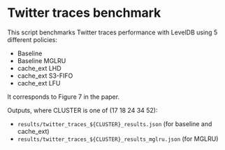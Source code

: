 # Twitter traces benchmark

This script benchmarks Twitter traces performance with LevelDB using 5 different
policies:

- Baseline
- Baseline MGLRU
- cache_ext LHD
- cache_ext S3-FIFO
- cache_ext LFU

It corresponds to Figure 7 in the paper.

Outputs, where CLUSTER is one of (17 18 24 34 52):
- `results/twitter_traces_${CLUSTER}_results.json` (for baseline and cache_ext)
- `results/twitter_traces_${CLUSTER}_results_mglru.json` (for MGLRU)
